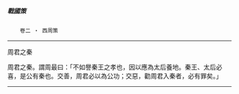 

##### 戰國策
　　`卷二 ‧ 西周策`

* * *

周君之秦

周君之秦。謂周最曰：「不如譽秦王之孝也，因以應為太后養地。秦王、太后必喜，是公有秦也。交善，周君必以為公功；交惡，勸周君入秦者，必有罪矣。」

* * *

